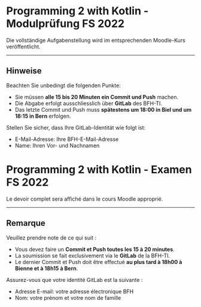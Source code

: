 # Programming 2 with Kotlin - Modulprüfung FS 2022

Die vollständige Aufgabenstellung wird im entsprechenden Moodle-Kurs veröffentlicht.

-------------------
## Hinweise
Beachten Sie unbedingt die folgenden Punkte:

* Sie müssen **alle 15 bis 20 Minuten ein Commit und Push** machen.
* Die Abgabe erfolgt ausschliesslich über **GitLab** des BFH-TI.
* Das letzte Commit und Push muss **spätestens um 18:00 in Biel und um 18:15 in Bern** erfolgen.

Stellen Sie sicher, dass Ihre GitLab-Identität wie folgt ist:

* E-Mail-Adresse: Ihre BFH-E-Mail-Adresse
* Name: Ihren Vor- und Nachnamen


# Programming 2 with Kotlin - Examen FS 2022

Le devoir complet sera affiché dans le cours Moodle approprié.

-------------------
## Remarque
Veuillez prendre note de ce qui suit :


* Vous devez faire un **Commit et Push toutes les 15 à 20 minutes**.
* La soumission se fait exclusivement via le **GitLab** de la BFH-TI.
* Le dernier Commit et Push doit être effectué **au plus tard à 18h00 à Bienne et à 18h15 à Bern**.

Assurez-vous que votre identité GitLab est la suivante :

* Adresse E-mail: votre adresse électronique BFH
* Nom: votre prénom et votre nom de famille


